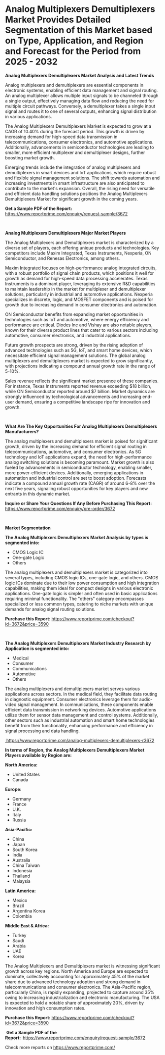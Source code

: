 <p><h1>Analog Multiplexers Demultiplexers Market Provides Detailed Segmentation of this Market based on Type, Application, and Region and Forecast for the Period from 2025 - 2032</h1></p><p><strong>Analog Multiplexers Demultiplexers Market Analysis and Latest Trends</strong></p>
<p><p>Analog multiplexers and demultiplexers are essential components in electronic systems, enabling efficient data management and signal routing. An analog multiplexer allows multiple input signals to be channeled through a single output, effectively managing data flow and reducing the need for multiple circuit pathways. Conversely, a demultiplexer takes a single input signal and routes it to one of several outputs, enhancing signal distribution in various applications.</p><p>The Analog Multiplexers Demultiplexers Market is expected to grow at a CAGR of 10.40% during the forecast period. This growth is driven by increasing demand for high-speed data transmission in telecommunications, consumer electronics, and automotive applications. Additionally, advancements in semiconductor technologies are leading to smaller, more efficient multiplexer and demultiplexer designs, further boosting market growth. </p><p>Emerging trends include the integration of analog multiplexers and demultiplexers in smart devices and IoT applications, which require robust and flexible signal management solutions. The shift towards automation and increasing investments in smart infrastructure are also anticipated to contribute to the market's expansion. Overall, the rising need for versatile and efficient data handling solutions positions the Analog Multiplexers Demultiplexers Market for significant growth in the coming years.</p></p>
<p><strong>Get a Sample PDF of the Report:&nbsp;</strong> <a href="https://www.reportprime.com/enquiry/request-sample/3672?utm_campaign=2635&utm_medium=2&utm_source=Github&utm_content=ia&utm_term=18032025&utm_id=analog-multiplexers-demultiplexers">https://www.reportprime.com/enquiry/request-sample/3672</a></p>
<p>&nbsp;</p>
<p><strong>Analog Multiplexers Demultiplexers Major Market Players</strong></p>
<p><p>The Analog Multiplexers and Demultiplexers market is characterized by a diverse set of players, each offering unique products and technologies. Key competitors include Maxim Integrated, Texas Instruments, Nexperia, ON Semiconductor, and Renesas Electronics, among others. </p><p>Maxim Integrated focuses on high-performance analog integrated circuits, with a robust portfolio of signal chain products, which positions it well for growth as demand for high-speed data processing accelerates. Texas Instruments is a dominant player, leveraging its extensive R&D capabilities to maintain leadership in the market for multiplexer and demultiplexer solutions, particularly in industrial and automotive applications. Nexperia specializes in discrete, logic, and MOSFET components and is poised for growth due to increasing demand in consumer electronics and automation.</p><p>ON Semiconductor benefits from expanding market opportunities in technologies such as IoT and automotive, where energy efficiency and performance are critical. Diodes Inc and Vishay are also notable players, known for their diverse product lines that cater to various sectors including automotive, consumer electronics, and industrial applications. </p><p>Future growth prospects are strong, driven by the rising adoption of advanced technologies such as 5G, IoT, and smart home devices, which necessitate efficient signal management solutions. The global analog multiplexers and demultiplexers market is expected to grow significantly, with projections indicating a compound annual growth rate in the range of 5-10%.</p><p>Sales revenue reflects the significant market presence of these companies. For instance, Texas Instruments reported revenue exceeding $18 billion, while ON Semiconductor reported around $7 billion. Market dynamics are strongly influenced by technological advancements and increasing end-user demand, ensuring a competitive landscape ripe for innovation and growth.</p></p>
<p>&nbsp;</p>
<p><strong>What Are The Key Opportunities For Analog Multiplexers Demultiplexers Manufacturers?</strong></p>
<p><p>The analog multiplexers and demultiplexers market is poised for significant growth, driven by the increasing demand for efficient signal routing in telecommunications, automotive, and consumer electronics. As 5G technology and IoT applications expand, the need for high-performance analog switching solutions is becoming paramount. Market growth is also fueled by advancements in semiconductor technology, enabling smaller, more power-efficient devices. Additionally, emerging applications in automation and industrial control are set to boost adoption. Forecasts indicate a compound annual growth rate (CAGR) of around 6-8% over the next five years, signaling robust opportunities for key players and new entrants in this dynamic market.</p></p>
<p><strong>Inquire or Share Your Questions If Any Before Purchasing This Report:</strong> <a href="https://www.reportprime.com/enquiry/pre-order/3672?utm_campaign=2635&utm_medium=2&utm_source=Github&utm_content=ia&utm_term=18032025&utm_id=analog-multiplexers-demultiplexers">https://www.reportprime.com/enquiry/pre-order/3672</a></p>
<p>&nbsp;</p>
<p><strong>Market Segmentation</strong></p>
<p><strong>The Analog Multiplexers Demultiplexers Market Analysis by types is segmented into:</strong></p>
<p><ul><li>CMOS Logic IC</li><li>One-gate Logic</li><li>Others</li></ul></p>
<p><p>The analog multiplexers and demultiplexers market is categorized into several types, including CMOS logic ICs, one-gate logic, and others. CMOS logic ICs dominate due to their low power consumption and high integration capabilities, making them ideal for compact designs in various electronic applications. One-gate logic is simpler and often used in basic applications requiring minimal functionality. The "others" category encompasses specialized or less common types, catering to niche markets with unique demands for analog signal routing solutions.</p></p>
<p><strong>Purchase this Report:&nbsp;</strong><a href="https://www.reportprime.com/checkout?id=3672&price=3590&utm_campaign=2635&utm_medium=2&utm_source=Github&utm_content=ia&utm_term=18032025&utm_id=analog-multiplexers-demultiplexers">https://www.reportprime.com/checkout?id=3672&price=3590</a></p>
<p>&nbsp;</p>
<p><strong>The Analog Multiplexers Demultiplexers Market Industry Research by Application is segmented into:</strong></p>
<p><ul><li>Medical</li><li>Consumer</li><li>Communications</li><li>Automotive</li><li>Others</li></ul></p>
<p><p>The analog multiplexers and demultiplexers market serves various applications across sectors. In the medical field, they facilitate data routing in diagnostic equipment. Consumer electronics leverage them for audio-video signal management. In communications, these components enable efficient data transmission in networking devices. Automotive applications utilize them for sensor data management and control systems. Additionally, other sectors such as industrial automation and smart home technologies benefit from their functionality, enhancing performance and efficiency in signal processing and data handling.</p></p>
<p><a href="https://www.reportprime.com/analog-multiplexers-demultiplexers-r3672?utm_campaign=2635&utm_medium=2&utm_source=Github&utm_content=ia&utm_term=18032025&utm_id=analog-multiplexers-demultiplexers">&nbsp;https://www.reportprime.com/analog-multiplexers-demultiplexers-r3672</a></p>
<p><strong>In terms of Region, the Analog Multiplexers Demultiplexers Market Players available by Region are:</strong></p>
<p>
    <p> <strong> North America: </strong>
        <ul>
            <li>United States</li>
            <li>Canada</li>
        </ul>
        </p> 
    <p> <strong> Europe: </strong>
        <ul>
            <li>Germany</li>
            <li>France</li>
            <li>U.K.</li>
            <li>Italy</li>
            <li>Russia</li>
        </ul>
        </p> 
    <p> <strong> Asia-Pacific: </strong>
        <ul>
            <li>China</li>
            <li>Japan</li>
            <li>South Korea</li>
            <li>India</li>
            <li>Australia</li>
            <li>China Taiwan</li>
            <li>Indonesia</li>
            <li>Thailand</li>
            <li>Malaysia</li>
        </ul>
        </p> 
    <p> <strong> Latin America: </strong>
        <ul>
            <li>Mexico</li>
            <li>Brazil</li>
            <li>Argentina Korea</li>
            <li>Colombia</li>
        </ul>
        </p> 
    <p> <strong> Middle East & Africa: </strong>
        <ul>
            <li>Turkey</li>
            <li>Saudi</li>
            <li>Arabia</li>
            <li>UAE</li>
            <li>Korea</li>
        </ul>
    </p>
    </p>
<p><p>The Analog Multiplexers and Demultiplexers market is witnessing significant growth across key regions. North America and Europe are expected to dominate, collectively accounting for approximately 45% of the market share due to advanced technology adoption and strong demand in telecommunications and consumer electronics. The Asia-Pacific region, particularly China, is rapidly expanding, projected to capture around 35% owing to increasing industrialization and electronic manufacturing. The USA is expected to hold a notable share of approximately 20%, driven by innovation and high consumption rates.</p></p>
<p><strong>Purchase this Report: </strong><a href="https://www.reportprime.com/checkout?id=3672&price=3590&utm_campaign=2635&utm_medium=2&utm_source=Github&utm_content=ia&utm_term=18032025&utm_id=analog-multiplexers-demultiplexers">https://www.reportprime.com/checkout?id=3672&price=3590</a></p>
<p>&nbsp;<strong>Get a Sample PDF of the Report:&nbsp;&nbsp;</strong><a href="https://www.reportprime.com/enquiry/request-sample/3672?utm_campaign=2635&utm_medium=2&utm_source=Github&utm_content=ia&utm_term=18032025&utm_id=analog-multiplexers-demultiplexers">https://www.reportprime.com/enquiry/request-sample/3672</a></p>
<p><strong></strong></p>
<p>Check more reports on <a href="https://www.reportprime.com/?utm_campaign=2635&utm_medium=2&utm_source=Github&utm_content=ia&utm_term=18032025&utm_id=analog-multiplexers-demultiplexers">https://www.reportprime.com/</a></p>
